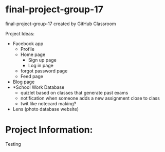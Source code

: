 # final-project-group-17
final-project-group-17 created by GitHub Classroom

Project Ideas: 
 - Facebook app
    - Profile
    - Home page
      - Sign up page
      - Log in page
    - forgot password page
    - Feed page
 - Blog page
 - *School Work Database
    - quizlet based on classes that generate past exams
    - notification when someone adds a new assignment close to class
    - twit like notecard making?
 - Lens (photo database website)
 
 
 # Project Information:
 Testing

